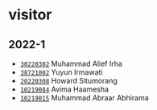 # visitor


## 2022-1
+ [`30220302`](30220302.md) Muhammad Alief Irha
+ [`38721002`](38721002.md) Yuyun Irmawati
+ [`20220308`](20220308.md) Howard Situmorang
+ [`10219084`](10219084.md) Avima Haamesha
+ [`10219015`](10219015.md) Muhammad Abraar Abhirama
